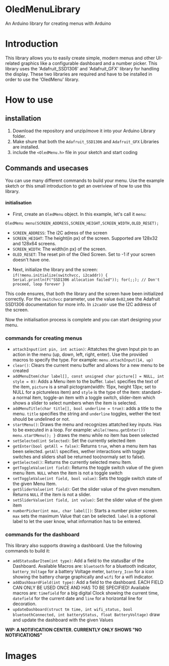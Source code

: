 # OledMenuLibrary
An Arduino library for creating menus with Arduino

# Introduction

This library allows you to easily create simple, modern menus and other UI-related graphics like a configurable dashboard and a number picker. This library uses the 'Adafruit_SSD1306' and 'Adafruit_GFX' library for handling the display. These two libraries are required and have to be installed in order to use the 'OledMenu' library.

# How to use

## installation
1. Download the repository and unzip/move it into your Arduino Library folder.
2. Make shure that both the `Adafruit_SSD1306` and `Adafruit_GFX` Libraries are installed.
3. include the `<OledMenu.h>` file in your sketch and start coding

## Commands and usecases

You can use many different commands to build your menu. Use the example sketch or this small introduction to get an overiview of how to use this library.

#### initialisation

+ First, create an `OledMenu` object. In this example, let's call it `menu`:

`OledMenu menu(SCREEN_ADDRESS,SCREEN_HEIGHT,SCREEN_WIDTH,OLED_RESET);`

- `SCREEN_ADDRESS`: The i2C adress of the screen
- `SCREEN_HEIGHT`: The height(in px) of the screen. Supported are 128x32 and 128x64 screens.
- `SCREEN_WIDTH`: The width(in px) of the screen.
- `OLED_RESET`: The reset pin of the Oled Screen. Set to -1 if your screen doesn't have one.

+ Next, initialize the library and the screen:
  `if(!menu.initialize(switchvcc, i2caddr)) {
    Serial.println(F("SSD1306 allocation failed"));
    for(;;); // Don't proceed, loop forever
  }`

This code ensures, that both the library and the screen have been initialized correctly. For the `switchvcc` parameter, use the value `0x02`,see the Adafruit SSD1306 documentation for more info. In `i2caddr` use the I2C address of the screen.

Now the initialisation process is complete and you can start designing your menu.

### commands for creating menus

+ `attachInput(int pin, int action)`: Attatches the given Input pin to an action in the menu (up, down, left, right, enter). Use the provided macros to specify the type. For example: `menu.attachInput(14, up)`
+ `clear()`: Clears the current menu buffer and allows for a new menu to be created
+ `addMenuItem(char label[], const unsigned char picture[] = NULL, int style = 0)`: Adds a Menu item to the buffer. `label` specifies the text of the item, `picture` is a small pictogram(width: 15px, height 13px; set to NULL for a pictureless item) and `style` is the type of the item: standard-a normal item, toggle-an item with a toggle switch, slider-item which shows a slider to select numbers when the item is selected.
+ `addMenuTitle(char title[], bool underline = true)`: adds a title to the menu. `title` specifies the string and `underline` toggles, wether the text should be undelined or not.
+ `startMenu()`: Draws the menu and recognizes attatched key inputs. Has to be executed in a loop. For example:
  `while(!menu.getEnter())
  menu.startMenu();
  }` draws the menu while no item has been selected
+ `setSelected(int Selected)`: Set the currently selected item
+ `getEnter(bool getAll = false)`: Returns `true`, when a menu item has been selected. `getAll` specifies, wether interactions with toggle switches and sliders shall be returned too(normaly set to false).
+ `getSelected()`: Returns the currently selected menu Item.
+ `getToggleValue(int field)`: Returns the toggle switch value of the given menu Item. `NULL` when the item is not a toggle switch
+ `setToggleValue(int field, bool value)`: Sets the toggle switch state of the given Menu Item.
+ `getSliderValue(int field)`: Get the slider value of the given menuItem. Returns `NULL` if the item is not a slider.
+ `setSliderValue(int field, int value)`: Set the slider value of the given item
+ `numberPicker(int max, char label[])`: Starts a number picker screen. `max` sets the maximum Value that can be selected. `label` is a optional label to let the user know, what information has to be entered.
  
### commands for the dashboard

This library also supports drawing a dashboard. Use the following commands to build it:

+  `addStatusBarItem(int type)`: Add a field to the statusBar of the Dashboard. Available Macros are: `bluetooth` for a bluetooth indicator, `battery_Voltage` for a battery Voltage meter, `battery_Icon` for a icon showing the battery charge graphically and `wifi` for a wifi indicator.
+  `addDashboardField(int type)`: Add a field to the dashboard. EACH FIELD CAN ONLY BE USED ONCE AND HAS TO BE SPECIFIED! Available macros are: `timefield` for a big digital Clock showing the current time, `datefield` for the current date and `line` for a horizontal line for decoration.
+  `updateDashboard(struct tm time, int wifi_status, bool bluetoothConnected, int batteryStatus, float BatteryVoltage)` draw and update the dashboard with the given Values


**WIP: A NOTIFICATION CENTER. CURRENTLY ONLY SHOWS "NO NOTIFICATIONS"**

# Images

